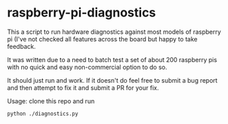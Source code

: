 # raspberry-pi-diagnostics
This a script to run hardware diagnostics against most models of raspberry pi (I've not checked all features across 
the board but happy to take feedback.

It was written due to a need to batch test a set of about 200 raspberry pis with no quick and easy non-commercial 
option to do so.

It should just run and work. If it doesn't do feel free to submit a bug report and then attempt to fix it and submit 
a PR for your fix.

Usage:
clone this repo and run
```
python ./diagnostics.py
```